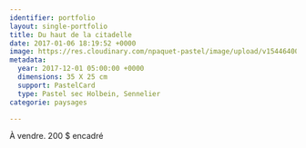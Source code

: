 ```yaml
---
identifier: portfolio
layout: single-portfolio
title: Du haut de la citadelle
date: 2017-01-06 18:19:52 +0000
image: https://res.cloudinary.com/npaquet-pastel/image/upload/v1544640018/IMG_2122-3.jpg
metadata:
  year: 2017-12-01 05:00:00 +0000
  dimensions: 35 X 25 cm
  support: PastelCard
  type: Pastel sec Holbein, Sennelier
categorie: paysages

---
```

À vendre. 200 $ encadré